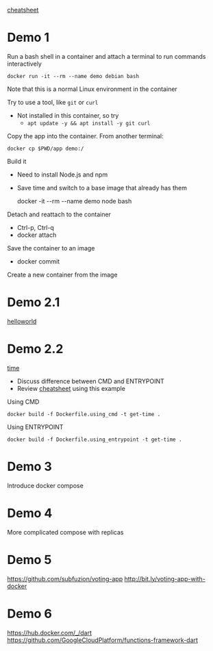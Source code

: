 [cheatsheet](cheatsheet.md)

# Demo 1 

Run a bash shell in a container and attach a terminal to run
commands interactively
  
    docker run -it --rm --name demo debian bash

Note that this is a normal Linux environment in the container

Try to use a tool, like `git` or `curl`
* Not installed in this container, so try
  * `apt update -y && apt install -y git curl`

Copy the app into the container. From another terminal:

    docker cp $PWD/app demo:/

Build it
  * Need to install Node.js and npm
  * Save time and switch to a base image that already has them

    docker -it --rm --name demo node bash
  
Detach and reattach to the container
  * Ctrl-p, Ctrl-q
  * docker attach

Save the container to an image
  * docker commit

Create a new container from the image

# Demo 2.1

[helloworld](./basics/helloworld/)

# Demo 2.2

[time](./basics/time/)

* Discuss difference between CMD and ENTRYPOINT
* Review [cheatsheet](cheatsheet.md) using this example

Using CMD

    docker build -f Dockerfile.using_cmd -t get-time .

Using ENTRYPOINT

    docker build -f Dockerfile.using_entrypoint -t get-time . 

# Demo 3

Introduce docker compose

# Demo 4

More complicated compose with replicas

# Demo 5

https://github.com/subfuzion/voting-app
http://bit.ly/voting-app-with-docker

# Demo 6

https://hub.docker.com/_/dart
https://github.com/GoogleCloudPlatform/functions-framework-dart
